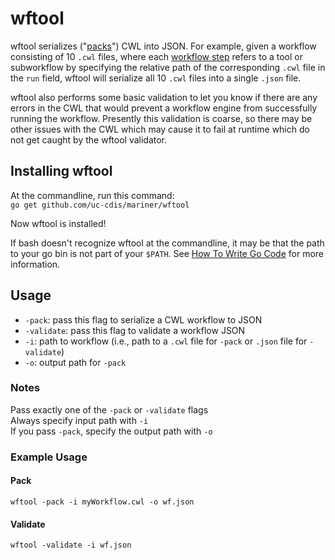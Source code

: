 # wftool

wftool serializes ("[packs](https://github.com/common-workflow-language/cwltool#combining-parts-of-a-workflow-into-a-single-document)") CWL into JSON.
For example, given a workflow consisting of 10 `.cwl` files,
where each [workflow step](https://www.commonwl.org/v1.0/Workflow.html#Subworkflows)
refers to a tool or subworkflow by specifying 
the relative path of the corresponding `.cwl` file in the `run` field,
wftool will serialize all 10 `.cwl` files into a single `.json` file.


wftool also performs some basic validation
to let you know if there are any errors in the CWL that would prevent
a workflow engine from successfully running the workflow.
Presently this validation is coarse,
so there may be other issues with the CWL
which may cause it to fail at runtime
which do not get caught by the wftool validator.

## Installing wftool

At the commandline, run this command:  
`go get github.com/uc-cdis/mariner/wftool`

Now wftool is installed!  

If bash doesn't recognize wftool at the commandline,
it may be that the path to your go bin is not part of your `$PATH`.
See [How To Write Go Code](https://golang.org/doc/code.html)
for more information.


## Usage

- `-pack`: pass this flag to serialize a CWL workflow to JSON
- `-validate`: pass this flag to validate a workflow JSON
- `-i`: path to workflow (i.e., path to a `.cwl` file for `-pack` or `.json` file for `-validate`)
- `-o`: output path for `-pack`

### Notes

Pass exactly one of the `-pack` or `-validate` flags  
Always specify input path with `-i`  
If you pass `-pack`, specify the output path with `-o`  

### Example Usage

#### Pack

`wftool -pack -i myWorkflow.cwl -o wf.json`

#### Validate

`wftool -validate -i wf.json`


